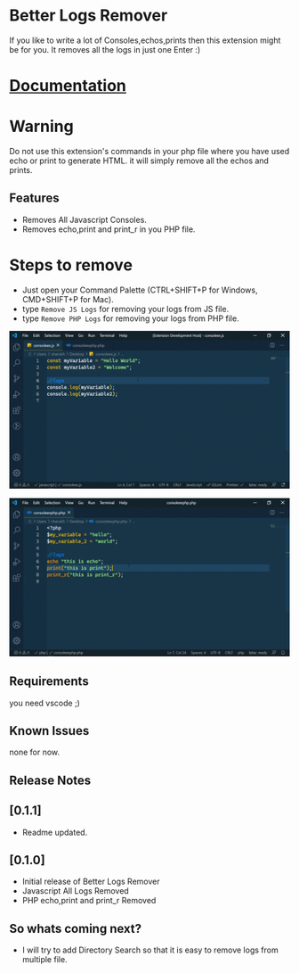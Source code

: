 # Better Logs Remover

If you like to write a lot of Consoles,echos,prints then this extension might be for you.
It removes all the logs in just one Enter :)

# [Documentation](https://github.com/sharukhkhanajm/Better-Logs-Remover)

# Warning

Do not use this extension's commands in your php file where you have used echo or print
to generate HTML. it will simply remove all the echos and prints.

## Features

- Removes All Javascript Consoles.
- Removes echo,print and print_r in you PHP file.

# Steps to remove

- Just open your Command Palette (CTRL+SHIFT+P for Windows, CMD+SHIFT+P for Mac).
- type `Remove JS Logs` for removing your logs from JS file.
- type `Remove PHP Logs` for removing your logs from PHP file.

![image remove-js-logs-gif](images/remove-js-logs.gif)

![image remove-js-logs-gif](images/remove-php-logs.gif)

## Requirements

you need vscode ;)

## Known Issues

none for now.

## Release Notes

## [0.1.1]

- Readme updated.

## [0.1.0]

- Initial release of Better Logs Remover
- Javascript All Logs Removed
- PHP echo,print and print_r Removed

## So whats coming next?

- I will try to add Directory Search so that it is easy to remove logs from multiple file.
